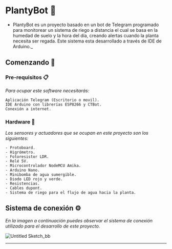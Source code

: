 # PlantyBot 🌱

- PlantyBot es un proyecto basado en un bot de Telegram programado para monitorear un sistema de riego a distancia el cual se basa en la humedad de suelo y la hora del día, creando alertas cuando la planta necesita ser regada. Este sistema esta desarrollado a través de IDE de Arduino._

## Comenzando 🚀

### Pre-requisitos 📋

_Para ocupar este software necesitarás:_

```
Aplicación Telegram (Escritorio o movil).
IDE Arduino con librerías ESP8266 y CTBot.
Conexión a internet.
```

### Hardware 🔧

_Los sensores y actuadores que se ocupan en este proyecto son los siguientes:_

```
- Protoboard.
- Higrómetro.
- Fotoresistor LDR.
- Relé 5V.
- Microcontrolador NodeMCU Amika.
- Arduino Nano.
- Minibomba de agua sumergible.
- Diodo LED rojo y verde.
- Resistencias.
- Cables dupont.
- Sistema de riego para el flujo de agua hacia la planta.
```

## Sistema de conexión ⚙️

_En la imagen a continuación puedes observar el sistema de conexión utilizado para el desarrollo de este proyecto._

![Untitled Sketch_bb](https://user-images.githubusercontent.com/93295581/147521264-9027b27c-fc6d-4ef0-9441-17bac2184c8d.png)






---
